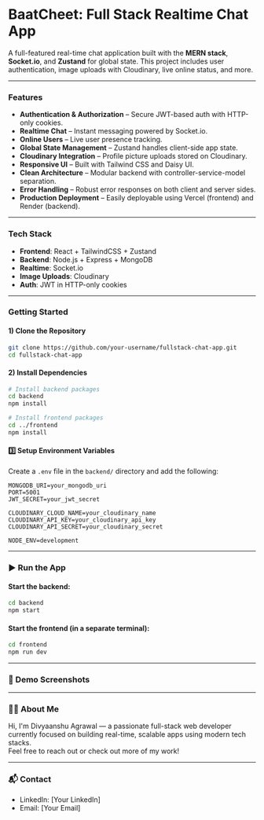 # BaatCheet: Full Stack Realtime Chat App

A full-featured real-time chat application built with the **MERN stack**, **Socket.io**, and **Zustand** for global state. This project includes user authentication, image uploads with Cloudinary, live online status, and more.


---

###  Features

-  **Authentication & Authorization** – Secure JWT-based auth with HTTP-only cookies.
-  **Realtime Chat** – Instant messaging powered by Socket.io.
-  **Online Users** – Live user presence tracking.
-  **Global State Management** – Zustand handles client-side app state.
-  **Cloudinary Integration** – Profile picture uploads stored on Cloudinary.
-  **Responsive UI** – Built with Tailwind CSS and Daisy UI.
-  **Clean Architecture** – Modular backend with controller-service-model separation.
-  **Error Handling** – Robust error responses on both client and server sides.
-  **Production Deployment** – Easily deployable using Vercel (frontend) and Render (backend).

---

###  Tech Stack

- **Frontend**: React + TailwindCSS + Zustand
- **Backend**: Node.js + Express + MongoDB
- **Realtime**: Socket.io
- **Image Uploads**: Cloudinary
- **Auth**: JWT in HTTP-only cookies

---

###  Getting Started

#### 1) Clone the Repository

```bash
git clone https://github.com/your-username/fullstack-chat-app.git
cd fullstack-chat-app
```

#### 2) Install Dependencies

```bash
# Install backend packages
cd backend
npm install

# Install frontend packages
cd ../frontend
npm install
```

#### 3️⃣ Setup Environment Variables

Create a `.env` file in the `backend/` directory and add the following:

```env
MONGODB_URI=your_mongodb_uri
PORT=5001
JWT_SECRET=your_jwt_secret

CLOUDINARY_CLOUD_NAME=your_cloudinary_name
CLOUDINARY_API_KEY=your_cloudinary_api_key
CLOUDINARY_API_SECRET=your_cloudinary_secret

NODE_ENV=development
```

---

### ▶️ Run the App

#### Start the backend:

```bash
cd backend
npm start
```

#### Start the frontend (in a separate terminal):

```bash
cd frontend
npm run dev
```



---



### 📸 Demo Screenshots



---





### 🙋‍♂️ About Me

Hi, I'm Divyaanshu Agrawal — a passionate full-stack web developer currently focused on building real-time, scalable apps using modern tech stacks.  
Feel free to reach out or check out more of my work!

---

### 📬 Contact

- LinkedIn: [Your LinkedIn]
- Email: [Your Email]
